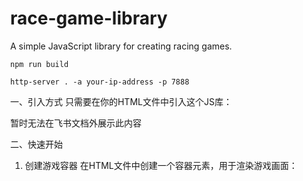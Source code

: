 # race-game-library
A simple JavaScript library for creating racing games.


```
npm run build
```

```
http-server . -a your-ip-address -p 7888
```

一、引入方式
只需要在你的HTML文件中引入这个JS库：
<script src="race-game-library.js path"></script>

<!--办公室局域网-->
<script src="http://192.168.31.114:7888/dist/race-game-library.js"></script>
暂时无法在飞书文档外展示此内容

二、快速开始
1. 创建游戏容器
在HTML文件中创建一个容器元素，用于渲染游戏画面：
<div id="gameContainer" style="width: 100%; height: 100vh;"></div>
2. 初始化游戏
初始化游戏并添加赛车和赛道：
<script>
    document.addEventListener('DOMContentLoaded', () => {
        const container = document.getElementById('gameContainer');
        const config = {
            playerSpeed: 0.1,  // 调整赛车速度
            enemySpeed: 0.1,   // 调整敌人速度
            maxCrashes: 3      // 设置游戏结束前允许的最大撞击次数
        };
        const game = new RaceGameLibrary.Game(container, config);
        const car = new RaceGameLibrary.Car(0xff0000); // 创建红色赛车 0xff0000:Red
        const track = new RaceGameLibrary.Track();     // 创建赛道

        game.addCar(car);    // 将赛车添加到游戏中
        game.addTrack(track); // 将赛道添加到游戏中
    });
</script>

三、API文档
1. Game
Game 类用于管理游戏的主要逻辑，包括初始化场景、处理动画循环和响应用户输入。
构造函数：
new RaceGameLibrary.Game(container, config)
container：HTML元素，游戏将渲染到这个元素中。
config：配置对象，用于设置游戏参数。
- playerSpeed：赛车移动速度（默认值：0.3）。
- enemySpeed：敌人移动速度（默认值：0.15）。
- maxCrashes：允许的最大撞击次数（默认值：5）。
函数方法：
- addCar(car)：将赛车添加到游戏中。
  - car：一个 Car 类的实例。
- addTrack(track)：将赛道添加到游戏中。
  - track：一个 Track 类的实例。
- loadSkybox(skyboxPath)：将你的天空盒文件添加到游戏中
  - skyboxPath：你的天空盒文件路径

2. Car
Car 类用于创建赛车对象。
构造函数：
new RaceGameLibrary.Car(color)
- color：赛车的颜色（十六进制颜色值，如 0xff0000 表示红色）。
函数方法：
- moveForward(distance)：移动赛车。
  - distance：移动距离（正值向前，负值向后）。
- turn(angle)：转动车辆。
  - angle：转动的角度（弧度，正值向右转，负值向左转）。
  
3. Track
Track 类用于创建赛道对象。
构造函数：
new RaceGameLibrary.Track()
函数方法：
- moveBackward(distance)：使赛道向后移动，模拟赛车前进的效果。
  - distance：移动距离。

四、示例
<!DOCTYPE html>
<html lang="en">

<head>
    <meta charset="UTF-8">
    <meta name="viewport" content="width=device-width, initial-scale=1.0">
    <title>3D Racing Game</title>
    <style>
        body {
            margin: 0;
        }

        canvas {
            display: block;
        }

        #ui {
            position: absolute;
            top: 10px;
            left: 10px;
            color: white;
            font-family: sans-serif;
        }

        .game-over {
            position: absolute;
            top: 50%;
            left: 50%;
            transform: translate(-50%, -50%);
            color: white;
            font-family: sans-serif;
            font-size: 24px;
            text-align: center;
        }
    </style>
</head>

<body>
    <div id="ui">Score: 0, Crashes: 0</div>
    <div id="game-over" class="game-over" style="display: none;">
        Game Over! <br>
        Your Score: <span id="final-score">0</span> <br>
        <button id="restart-button">Restart</button>
    </div>
    <div id="gameContainer" style="width: 100%; height: 100vh;"></div>
    <script src="http://192.168.31.114:7888/dist/race-game-library.js"></script>
    <script>
        document.addEventListener('DOMContentLoaded', () => {
            const container = document.getElementById('gameContainer');
            const config = {
                playerSpeed: 0.1,
                enemySpeed: 0.1,
                maxCrashes: 3
            };
            const game = new RaceGameLibrary.Game(container, config);
            const car = new RaceGameLibrary.Car(0xffffff);
            const track = new RaceGameLibrary.Track();
            game.addCar(car);
            game.addTrack(track);

            // 加载天空盒
            const skyboxPath = 'http://192.168.31.114:7888/skybox/skybox3.hdr';
            game.loadSkybox(skyboxPath);
        });

        document.getElementById("restart-button").addEventListener("click", () => {
            location.reload();
        });
    </script>
</body>

</html>
[图片]

